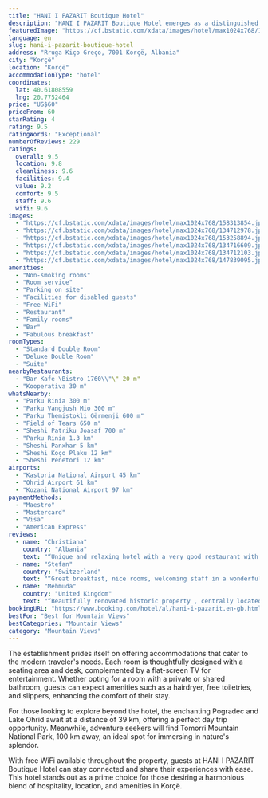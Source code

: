 ```yaml
---
title: "HANI I PAZARIT Boutique Hotel"
description: "HANI I PAZARIT Boutique Hotel emerges as a distinguished choice for travelers seeking a blend of comfort and convenience in Korçë, located just 27 km from the serene Prespa National Park."
featuredImage: "https://cf.bstatic.com/xdata/images/hotel/max1024x768/158313854.jpg?k=181339fa6c73305cc548eb4d4b92eb8c3a0a63303e346357ce1efcb8be68e541&o=&hp=1"
language: en
slug: hani-i-pazarit-boutique-hotel
address: "Rruga Kiço Greço, 7001 Korçë, Albania"
city: "Korçë"
location: "Korçë"
accommodationType: "hotel"
coordinates:
  lat: 40.61808559
  lng: 20.7752464
price: "US$60"
priceFrom: 60
starRating: 4
rating: 9.5
ratingWords: "Exceptional"
numberOfReviews: 229
ratings:
  overall: 9.5
  location: 9.8
  cleanliness: 9.6
  facilities: 9.4
  value: 9.2
  comfort: 9.5
  staff: 9.6
  wifi: 9.6
images:
  - "https://cf.bstatic.com/xdata/images/hotel/max1024x768/158313854.jpg?k=181339fa6c73305cc548eb4d4b92eb8c3a0a63303e346357ce1efcb8be68e541&o=&hp=1"
  - "https://cf.bstatic.com/xdata/images/hotel/max1024x768/134712978.jpg?k=4441c9f1ee85e8202f109f00f9ca73af6591a4cc4fdee3dd2747c495d6f6b7d3&o=&hp=1"
  - "https://cf.bstatic.com/xdata/images/hotel/max1024x768/153258894.jpg?k=90ee75c6913e61c9811e5e25b66603400787db89b50012936b69203f227f6c16&o=&hp=1"
  - "https://cf.bstatic.com/xdata/images/hotel/max1024x768/134716609.jpg?k=988cb1ea264b3314cb488d3f4d0fa67d238c36ed2552693dd919f4421928960f&o=&hp=1"
  - "https://cf.bstatic.com/xdata/images/hotel/max1024x768/134712103.jpg?k=d3560dc5d297f58bce4df5eab128a207ced2d75d492205decf84c9c52663c037&o=&hp=1"
  - "https://cf.bstatic.com/xdata/images/hotel/max1024x768/147839095.jpg?k=5981139a99cace97b1c6ddad276c959d209b1aa35bd4e77264d9bc623a3599f9&o=&hp=1"
amenities:
  - "Non-smoking rooms"
  - "Room service"
  - "Parking on site"
  - "Facilities for disabled guests"
  - "Free WiFi"
  - "Restaurant"
  - "Family rooms"
  - "Bar"
  - "Fabulous breakfast"
roomTypes:
  - "Standard Double Room"
  - "Deluxe Double Room"
  - "Suite"
nearbyRestaurants:
  - "Bar Kafe \Bistro 1760\\"\" 20 m"
  - "Kooperativa 30 m"
whatsNearby:
  - "Parku Rinia 300 m"
  - "Parku Vangjush Mio 300 m"
  - "Parku Themistokli Gërmenji 600 m"
  - "Field of Tears 650 m"
  - "Sheshi Patriku Joasaf 700 m"
  - "Parku Rinia 1.3 km"
  - "Sheshi Panxhar 5 km"
  - "Sheshi Koço Plaku 12 km"
  - "Sheshi Penetori 12 km"
airports:
  - "Kastoria National Airport 45 km"
  - "Ohrid Airport 61 km"
  - "Kozani National Airport 97 km"
paymentMethods:
  - "Maestro"
  - "Mastercard"
  - "Visa"
  - "American Express"
reviews:
  - name: "Christiana"
    country: "Albania"
    text: "“Unique and relaxing hotel with a very good restaurant with live music every Friday and Saturday in which a very pleasant and entertaining atmosphere is created. The Staff very helpful and friendly!”"
  - name: "Stefan"
    country: "Switzerland"
    text: "“Great breakfast, nice rooms, welcoming staff in a wonderful small hotel.”"
  - name: "Mehmuda"
    country: "United Kingdom"
    text: "“Beautifully renovated historic property , centrally located , but in a calm quiet location Very comfortable room Lovely to chat with Claus and Vasi , very helpful staff”"
bookingURL: "https://www.booking.com/hotel/al/hani-i-pazarit.en-gb.html?aid=8035640"
bestFor: "Best for Mountain Views"
bestCategories: "Mountain Views"
category: "Mountain Views"
---
```


The establishment prides itself on offering accommodations that cater to the modern traveler's needs. Each room is thoughtfully designed with a seating area and desk, complemented by a flat-screen TV for entertainment. Whether opting for a room with a private or shared bathroom, guests can expect amenities such as a hairdryer, free toiletries, and slippers, enhancing the comfort of their stay.

For those looking to explore beyond the hotel, the enchanting Pogradec and Lake Ohrid await at a distance of 39 km, offering a perfect day trip opportunity. Meanwhile, adventure seekers will find Tomorri Mountain National Park, 100 km away, an ideal spot for immersing in nature's splendor.

With free WiFi available throughout the property, guests at HANI I PAZARIT Boutique Hotel can stay connected and share their experiences with ease. This hotel stands out as a prime choice for those desiring a harmonious blend of hospitality, location, and amenities in Korçë.